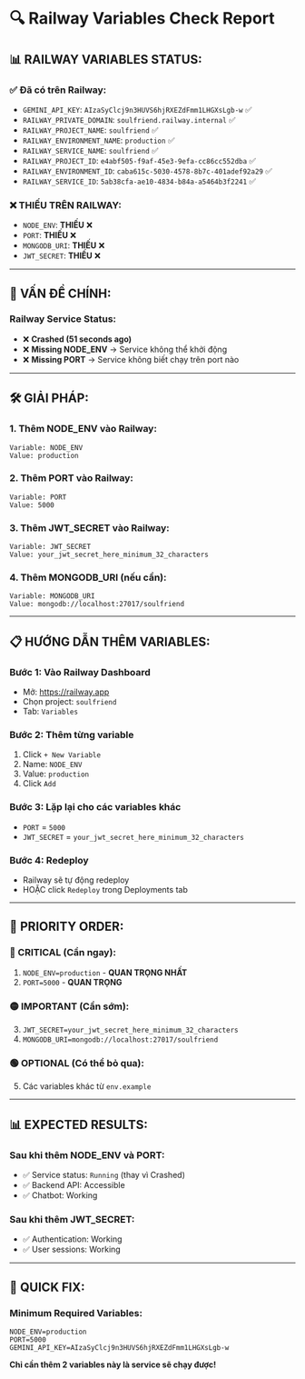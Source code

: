 # 🔍 Railway Variables Check Report

## 📊 **RAILWAY VARIABLES STATUS:**

### ✅ **Đã có trên Railway:**
- `GEMINI_API_KEY`: `AIzaSyClcj9n3HUVS6hjRXEZdFmm1LHGXsLgb-w` ✅
- `RAILWAY_PRIVATE_DOMAIN`: `soulfriend.railway.internal` ✅
- `RAILWAY_PROJECT_NAME`: `soulfriend` ✅
- `RAILWAY_ENVIRONMENT_NAME`: `production` ✅
- `RAILWAY_SERVICE_NAME`: `soulfriend` ✅
- `RAILWAY_PROJECT_ID`: `e4abf505-f9af-45e3-9efa-cc86cc552dba` ✅
- `RAILWAY_ENVIRONMENT_ID`: `caba615c-5030-4578-8b7c-401adef92a29` ✅
- `RAILWAY_SERVICE_ID`: `5ab38cfa-ae10-4834-b84a-a5464b3f2241` ✅

### ❌ **THIẾU TRÊN RAILWAY:**
- `NODE_ENV`: **THIẾU** ❌
- `PORT`: **THIẾU** ❌
- `MONGODB_URI`: **THIẾU** ❌
- `JWT_SECRET`: **THIẾU** ❌

---

## 🚨 **VẤN ĐỀ CHÍNH:**

### **Railway Service Status:**
- ❌ **Crashed (51 seconds ago)**
- ❌ **Missing NODE_ENV** → Service không thể khởi động
- ❌ **Missing PORT** → Service không biết chạy trên port nào

---

## 🛠️ **GIẢI PHÁP:**

### **1. Thêm NODE_ENV vào Railway:**
```
Variable: NODE_ENV
Value: production
```

### **2. Thêm PORT vào Railway:**
```
Variable: PORT
Value: 5000
```

### **3. Thêm JWT_SECRET vào Railway:**
```
Variable: JWT_SECRET
Value: your_jwt_secret_here_minimum_32_characters
```

### **4. Thêm MONGODB_URI (nếu cần):**
```
Variable: MONGODB_URI
Value: mongodb://localhost:27017/soulfriend
```

---

## 📋 **HƯỚNG DẪN THÊM VARIABLES:**

### **Bước 1: Vào Railway Dashboard**
- Mở: https://railway.app
- Chọn project: `soulfriend`
- Tab: `Variables`

### **Bước 2: Thêm từng variable**
1. Click `+ New Variable`
2. Name: `NODE_ENV`
3. Value: `production`
4. Click `Add`

### **Bước 3: Lặp lại cho các variables khác**
- `PORT` = `5000`
- `JWT_SECRET` = `your_jwt_secret_here_minimum_32_characters`

### **Bước 4: Redeploy**
- Railway sẽ tự động redeploy
- HOẶC click `Redeploy` trong Deployments tab

---

## 🎯 **PRIORITY ORDER:**

### **🔴 CRITICAL (Cần ngay):**
1. `NODE_ENV=production` - **QUAN TRỌNG NHẤT**
2. `PORT=5000` - **QUAN TRỌNG**

### **🟡 IMPORTANT (Cần sớm):**
3. `JWT_SECRET=your_jwt_secret_here_minimum_32_characters`
4. `MONGODB_URI=mongodb://localhost:27017/soulfriend`

### **🟢 OPTIONAL (Có thể bỏ qua):**
5. Các variables khác từ `env.example`

---

## 📊 **EXPECTED RESULTS:**

### **Sau khi thêm NODE_ENV và PORT:**
- ✅ Service status: `Running` (thay vì Crashed)
- ✅ Backend API: Accessible
- ✅ Chatbot: Working

### **Sau khi thêm JWT_SECRET:**
- ✅ Authentication: Working
- ✅ User sessions: Working

---

## 🚀 **QUICK FIX:**

### **Minimum Required Variables:**
```
NODE_ENV=production
PORT=5000
GEMINI_API_KEY=AIzaSyClcj9n3HUVS6hjRXEZdFmm1LHGXsLgb-w
```

**Chỉ cần thêm 2 variables này là service sẽ chạy được!**


